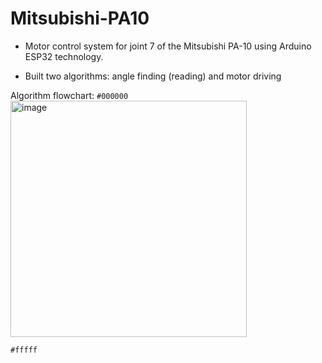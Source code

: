 # Mitsubishi-PA10

- Motor control system for joint 7 of the Mitsubishi PA-10 using Arduino ESP32 technology.

- Built two algorithms: angle finding (reading) and motor driving

Algorithm flowchart:
`#000000`
<img width="378" alt="image" src="https://github.com/user-attachments/assets/543db6ec-be91-40f5-8c43-55fed6f89190">

`#fffff`
